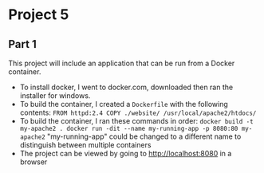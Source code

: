 # Project 5

## Part 1
This project will include an application that can be run from a Docker container.

- To install docker, I went to docker.com, downloaded then ran the installer for windows.
- To build the container, I created a `Dockerfile` with the following contents:
``FROM httpd:2.4
COPY ./website/ /usr/local/apache2/htdocs/``
- To build the container, I ran these commands in order:
``docker build -t my-apache2 .
docker run -dit --name my-running-app -p 8080:80 my-apache2``
"my-running-app" could be changed to a different name to distinguish between multiple containers
- The project can be viewed by going to [http://localhost:8080](http://localhost:8080) in a browser
